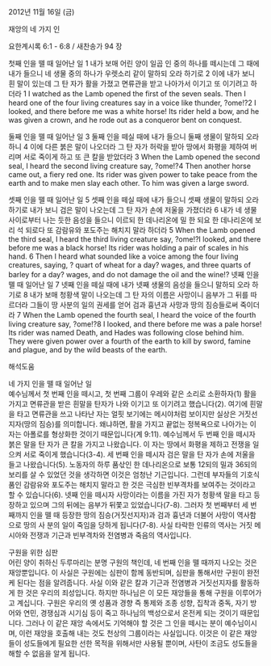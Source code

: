 2012년 11월 16일 (금)

재앙의 네 가지 인



요한계시록 6:1 - 6:8 / 새찬송가 94 장


첫째 인을 뗄 때 일어난 일 
1 내가 보매 어린 양이 일곱 인 중의 하나를 떼시는데 그 때에 내가 들으니 네 생물 중의 하나가 우렛소리 같이 말하되 오라 하기로 2 이에 내가 보니 흰 말이 있는데 그 탄 자가 활을 가졌고 면류관을 받고 나아가서 이기고 또 이기려고 하더라
1 I watched as the Lamb opened the first of the seven seals. Then I heard one of the four living creatures say in a voice like thunder, ?ome!?2 I looked, and there before me was a white horse! Its rider held a bow, and he was given a crown, and he rode out as a conqueror bent on conquest.

둘째 인을 뗄 때 일어난 일
3 둘째 인을 떼실 때에 내가 들으니 둘째 생물이 말하되 오라 하니 4 이에 다른 붉은 말이 나오더라 그 탄 자가 허락을 받아 땅에서 화평을 제하여 버리며 서로 죽이게 하고 또 큰 칼을 받았더라
3 When the Lamb opened the second seal, I heard the second living creature say, ?ome!?4 Then another horse came out, a fiery red one. Its rider was given power to take peace from the earth and to make men slay each other. To him was given a large sword.

셋째 인을 뗄 때 일어난 일
5 셋째 인을 떼실 때에 내가 들으니 셋째 생물이 말하되 오라 하기로 내가 보니 검은 말이 나오는데 그 탄 자가 손에 저울을 가졌더라 6 내가 네 생물 사이로부터 나는 듯한 음성을 들으니 이르되 한 데나리온에 밀 한 되요 한 데나리온에 보리 석 되로다 또 감람유와 포도주는 해치지 말라 하더라
5 When the Lamb opened the third seal, I heard the third living creature say, ?ome!?I looked, and there before me was a black horse! Its rider was holding a pair of scales in his hand. 6 Then I heard what sounded like a voice among the four living creatures, saying, ? quart of wheat for a day? wages, and three quarts of barley for a day? wages, and do not damage the oil and the wine!?
넷째 인을 뗄 때 일어난 일 
7 넷째 인을 떼실 때에 내가 넷째 생물의 음성을 들으니 말하되 오라 하기로 8 내가 보매 청황색 말이 나오는데 그 탄 자의 이름은 사망이니 음부가 그 뒤를 따르더라 그들이 땅 사분의 일의 권세를 얻어 검과 흉년과 사망과 땅의 짐승들로써 죽이더라
7 When the Lamb opened the fourth seal, I heard the voice of the fourth living creature say, ?ome!?8 I looked, and there before me was a pale horse! Its rider was named Death, and Hades was following close behind him. They were given power over a fourth of the earth to kill by sword, famine and plague, and by the wild beasts of the earth.

해석도움





네 가지 인을 뗄 때 일어난 일  
예수님께서 첫 번째 인을 떼시고, 첫 번째 그룹이 우레와 같은 소리로 소환하자(1) 활을 가지고 면류관을 받은 흰말을 탄자가 나와 이기고 또 이기려고 했습니다(2). 여기에 흰말을 타고 면류관을 쓰고 나타난 자는 얼핏 보기에는 메시야처럼 보이지만 실상은 거짓선지자(땅의 짐승)를 의미합니다. 왜냐하면, 활을 가지고 끝없는 정복욕으로 나아가는 이 자는 아폴로를 형상화한 것이기 때문입니다(계 9:11). 예수님께서 두 번째 인을 떼시자 붉은 말을 탄 자가 큰 칼을 가지고 나왔습니다. 이 자는 땅에서 화평을 제하고 전쟁을 일으켜 서로 죽이게 했습니다(3-4). 세 번째 인을 떼시자 검은 말을 탄 자가 손에 저울을 들고 나왔습니다(5). 노동자의 하루 품삯인 한 데나리온으로 보통 12되의 밀과 36되의 보리를 살 수 있었던 것을 생각하면 이것은 엄청난 기근입니다. 그런데 부자들의 기호식품인 감람유와 포도주는 해치지 말라고 한 것은 극심한 빈부격차를 보여주는 것이라고 할 수 있습니다(6). 넷째 인을 떼시자 사망이라는 이름을 가진 자가 청황색 말을 타고 등장하고 있으며 그의 뒤에는 음부가 뒤쫓고 있었습니다(7-8). 그러자 첫 번째부터 세 번째까지 인을 뗄 때 등장한 땅의 짐승(거짓선지자)과 검과 흉년과 더불어 사망이 역사함으로 땅의 사 분의 일이 죽임을 당하게 됩니다(7-8). 사실 타락한 인류의 역사는 거짓 메시아와 전쟁과 기근과 빈부격차와 전염병과 죽음의 역사입니다. 

구원을 위한 심판  
어린 양이 취하신 두루마리는 분명 구원의 책인데, 네 번째 인을 뗄 때까지 나오는 것은 재앙뿐입니다. 이 사실은 구원에는 심판이 함께 동반되며, 심판을 통해서만 구원이 완전케 된다는 점을 알려줍니다. 사실 이와 같은 칼과 기근과 전염병과 거짓선지자를 활동하게 한 것은 우리의 죄성입니다. 하지만 하나님은 이 모든 재앙들을 통해 구원을 이루어가고 계십니다. 구원은 우리의 옛 성품과 경향 즉 통제와 조종 성향, 집착과 중독, 자기 방어와 연민, 경쟁심과 시기심 등이 죽고 하나님의 백성으로서 온전케 되는 것이기 때문입니다. 그러나 이 같은 재앙 속에서도 기억해야 할 것은 그 인을 떼시는 분이 예수님이시며, 이런 재앙을 호출해 내는 것도 천상의 그룹이라는 사실입니다. 이것은 이 같은 재앙들이 성도들에게 필요한 선한 목적을 위해서만 사용될 뿐이며, 사탄이 조금도 성도들을 해할 수 없음을 알게 됩니다.